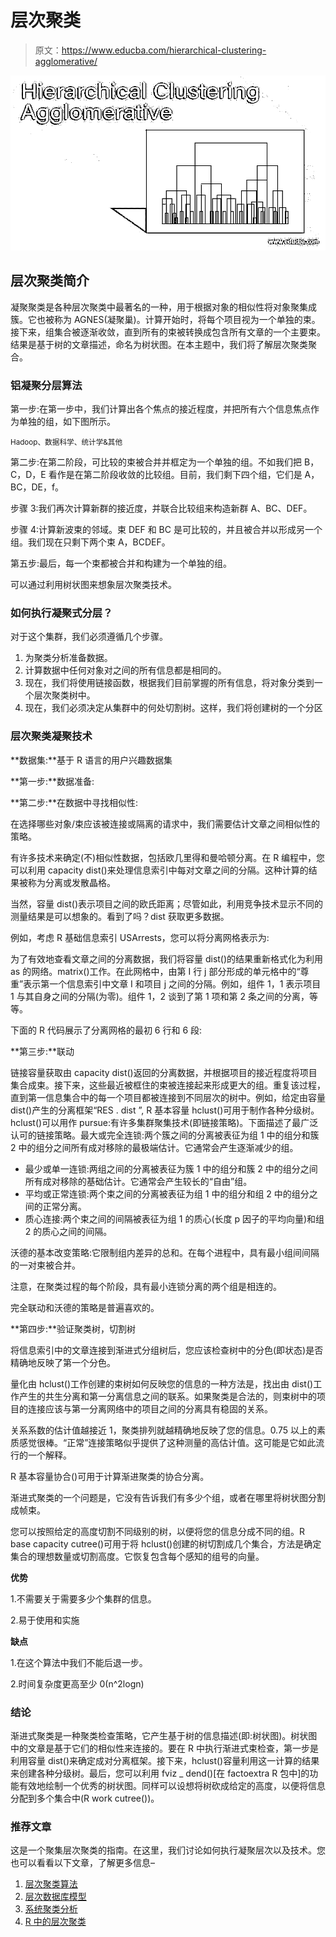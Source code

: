 # 层次聚类

> 原文：<https://www.educba.com/hierarchical-clustering-agglomerative/>

![Hierarchical Clustering Agglomerative](img/a5a531b73a6b0b26a8ef438b006ee066.png)



## 层次聚类简介

凝聚聚类是各种层次聚类中最著名的一种，用于根据对象的相似性将对象聚集成簇。它也被称为 AGNES(凝聚巢)。计算开始时，将每个项目视为一个单独的束。接下来，组集合被逐渐收敛，直到所有的束被转换成包含所有文章的一个主要束。结果是基于树的文章描述，命名为树状图。在本主题中，我们将了解层次聚类聚合。

### 铝凝聚分层算法

第一步:在第一步中，我们计算出各个焦点的接近程度，并把所有六个信息焦点作为单独的组，如下图所示。

<small>Hadoop、数据科学、统计学&其他</small>

第二步:在第二阶段，可比较的束被合并并框定为一个单独的组。不如我们把 B，C，D，E 看作是在第二阶段收敛的比较组。目前，我们剩下四个组，它们是 A，BC，DE，f。

步骤 3:我们再次计算新群的接近度，并联合比较组来构造新群 A、BC、DEF。

步骤 4:计算新波束的邻域。束 DEF 和 BC 是可比较的，并且被合并以形成另一个组。我们现在只剩下两个束 A，BCDEF。

第五步:最后，每一个束都被合并和构建为一个单独的组。

可以通过利用树状图来想象层次聚类技术。

### 如何执行凝聚式分层？

对于这个集群，我们必须遵循几个步骤。

1.  为聚类分析准备数据。
2.  计算数据中任何对象对之间的所有信息都是相同的。
3.  现在，我们将使用链接函数，根据我们目前掌握的所有信息，将对象分类到一个层次聚类树中。
4.  现在，我们必须决定从集群中的何处切割树。这样，我们将创建树的一个分区

### 层次聚类凝聚技术

**数据集:**基于 R 语言的用户兴趣数据集

**第一步:**数据准备:

**第二步:**在数据中寻找相似性:

在选择哪些对象/束应该被连接或隔离的请求中，我们需要估计文章之间相似性的策略。

有许多技术来确定(不)相似性数据，包括欧几里得和曼哈顿分离。在 R 编程中，您可以利用 capacity dist()来处理信息索引中每对文章之间的分隔。这种计算的结果被称为分离或发散晶格。

当然，容量 dist()表示项目之间的欧氏距离；尽管如此，利用竞争技术显示不同的测量结果是可以想象的。看到了吗？dist 获取更多数据。

例如，考虑 R 基础信息索引 USArrests，您可以将分离网格表示为:

为了有效地查看文章之间的分离数据，我们将容量 dist()的结果重新格式化为利用 as 的网络。matrix()工作。在此网格中，由第 I 行 j 部分形成的单元格中的“尊重”表示第一个信息索引中文章 I 和项目 j 之间的分隔。例如，组件 1，1 表示项目 1 与其自身之间的分隔(为零)。组件 1，2 谈到了第 1 项和第 2 条之间的分离，等等。

下面的 R 代码展示了分离网格的最初 6 行和 6 段:

**第三步:**联动

链接容量获取由 capacity dist()返回的分离数据，并根据项目的接近程度将项目集合成束。接下来，这些最近被框住的束被连接起来形成更大的组。重复该过程，直到第一信息集合中的每一个项目都被连接到不同层次的树中。例如，给定由容量 dist()产生的分离框架“RES . dist ”, R 基本容量 hclust()可用于制作各种分级树。hclust()可以用作 pursue:有许多集群聚集技术(即链接策略)。下面描述了最广泛认可的链接策略。最大或完全连锁:两个簇之间的分离被表征为组 1 中的组分和簇 2 中的组分之间所有成对移除的最极端估计。它通常会产生逐渐减少的组。

*   最少或单一连锁:两组之间的分离被表征为簇 1 中的组分和簇 2 中的组分之间所有成对移除的基础估计。它通常会产生较长的“自由”组。
*   平均或正常连锁:两个束之间的分离被表征为组 1 中的组分和组 2 中的组分之间的正常分离。
*   质心连接:两个束之间的间隔被表征为组 1 的质心(长度 p 因子的平均向量)和组 2 的质心之间的间隔。

沃德的基本改变策略:它限制组内差异的总和。在每个进程中，具有最小组间间隔的一对束被合并。

注意，在聚类过程的每个阶段，具有最小连锁分离的两个组是相连的。

完全联动和沃德的策略是普遍喜欢的。

**第四步:**验证聚类树，切割树

将信息索引中的文章连接到渐进式分组树后，您应该检查树中的分色(即状态)是否精确地反映了第一个分色。

量化由 hclust()工作创建的束树如何反映您的信息的一种方法是，找出由 dist()工作产生的共生分离和第一分离信息之间的联系。如果聚类是合法的，则束树中的项目的连接应该与第一分离网络中的项目之间的分离具有稳固的关系。

关系系数的估计值越接近 1，聚类排列就越精确地反映了您的信息。0.75 以上的素质感觉很棒。“正常”连接策略似乎提供了这种测量的高估计值。这可能是它如此流行的一个解释。

R 基本容量协合()可用于计算渐进聚类的协合分离。

渐进式聚类的一个问题是，它没有告诉我们有多少个组，或者在哪里将树状图分割成帧束。

您可以按照给定的高度切割不同级别的树，以便将您的信息分成不同的组。R base capacity cutree()可用于将 hclust()创建的树切割成几个集合，方法是确定集合的理想数量或切割高度。它恢复包含每个感知的组号的向量。

**优势**

1.不需要关于需要多少个集群的信息。

2.易于使用和实施

**缺点**

1.在这个算法中我们不能后退一步。

2.时间复杂度更高至少 0(n^2logn)

### 结论

渐进式聚类是一种聚类检查策略，它产生基于树的信息描述(即:树状图)。树状图中的文章是基于它们的相似性来连接的。要在 R 中执行渐进式束检查，第一步是利用容量 dist()来确定成对分离框架。接下来，hclust()容量利用这一计算的结果来创建各种分级树。最后，您可以利用 fviz _ dend()[在 factoextra R 包中]的功能有效地绘制一个优秀的树状图。同样可以设想将树砍成给定的高度，以便将信息分配到多个集合中(R work cutree())。

### 推荐文章

这是一个聚集层次聚类的指南。在这里，我们讨论如何执行凝聚层次以及技术。您也可以看看以下文章，了解更多信息–

1.  [层次聚类算法](https://www.educba.com/hierarchical-clustering-algorithm/)
2.  [层次数据库模型](https://www.educba.com/hierarchical-database-model/)
3.  [系统聚类分析](https://www.educba.com/hierarchical-clustering-analysis/)
4.  [R 中的层次聚类](https://www.educba.com/hierarchical-clustering-in-r/)





